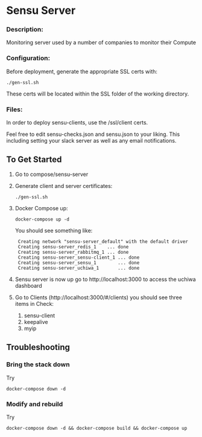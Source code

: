 # Sensu Server
### Description:

Monitoring server used by a number of companies to monitor their Compute

### Configuration:

Before deployment, generate the appropriate SSL certs with:

```
./gen-ssl.sh
```
These certs will be located within the SSL folder of the working directory.

### Files:

In order to deploy sensu-clients, use the /ssl/client certs.

Feel free to edit sensu-checks.json and sensu.json to your liking. This including setting your slack server as well as any email notifications.

## To Get Started
1. Go to compose/sensu-server
2. Generate client and server certificates:
   ``` 
   ./gen-ssl.sh 
   ```
3. Docker Compose up: 
   ``` 
   docker-compose up -d 
   ```
   You should see something like:
   ```
    Creating network "sensu-server_default" with the default driver
    Creating sensu-server_redis_1    ... done
    Creating sensu-server_rabbitmq_1 ... done
    Creating sensu-server_sensu-client_1 ... done
    Creating sensu-server_sensu_1        ... done
    Creating sensu-server_uchiwa_1       ... done
   ```
4. Sensu server is now up go to http://localhost:3000 to access the uchiwa dashboard

5. Go to Clients (http://localhost:3000/#/clients) you should see three items in Check:
    1. sensu-client
    2. keepalive
    3. myip

## Troubleshooting
### Bring the stack down
Try 
```
docker-compose down -d
```

### Modify and rebuild
Try 
```
docker-compose down -d && docker-compose build && docker-compose up

```


